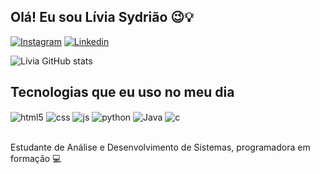 ## Olá! Eu sou Lívia Sydrião 😉💡

[![Instagram](https://img.shields.io/badge/Instagram-E4405F?style=for-the-badge&logo=instagram&logoColor=white)](https://instagram.com/liviasydriao)
[![Linkedin](https://img.shields.io/badge/LinkedIn-0077B5?style=for-the-badge&logo=linkedin&logoColor=white)](https://br.linkedin.com/in/l%C3%ADvia-braga-sydri%C3%A3o-de-alencar-7191491a6)

![Lívia GitHub stats](https://github-readme-stats.vercel.app/api?username=liviasydriao&show_icons=true&theme=dracula&count_private=true)

## Tecnologias que eu uso no meu dia

<div style="display: inline_block">
  <img align="center" alt="html5" src="https://img.shields.io/badge/HTML5-E34F26?style=for-the-badge&logo=html5&logoColor=white" />
  <img align="center" alt="css" src="https://img.shields.io/badge/CSS3-1572B6?style=for-the-badge&logo=css3&logoColor=white" />
  <img align="center" alt="js" src="https://img.shields.io/badge/JavaScript-F7DF1E?style=for-the-badge&logo=javascript&logoColor=black" />
  <img align="center" alt="python" src="https://img.shields.io/badge/python-3670A0?style=for-the-badge&logo=python&logoColor=ffdd54" />
  <img align="center" alt="Java" src="![Java](https://img.shields.io/badge/java-%23ED8B00.svg?style=for-the-badge&logo=openjdk&logoColor=white)"/>
  <img align="center" alt="c" src="https://img.shields.io/badge/C-00599C?style=for-the-badge&logo=c&logoColor=white" />
  
</div><br/>

Estudante de Análise e Desenvolvimento de Sistemas, programadora em formação 💻


